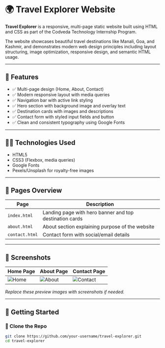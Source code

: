 # 🌍 Travel Explorer Website

**Travel Explorer** is a responsive, multi-page static website built using HTML and CSS as part of the Codveda Technology Internship Program.

The website showcases beautiful travel destinations like Manali, Goa, and Kashmir, and demonstrates modern web design principles including layout structuring, image optimization, responsive design, and semantic HTML usage.

---

## 📌 Features

- ✅ Multi-page design (Home, About, Contact)
- ✅ Modern responsive layout with media queries
- ✅ Navigation bar with active link styling
- ✅ Hero section with background image and overlay text
- ✅ Destination cards with images and descriptions
- ✅ Contact form with styled input fields and button
- ✅ Clean and consistent typography using Google Fonts

---

## 🧑‍💻 Technologies Used

- HTML5
- CSS3 (Flexbox, media queries)
- Google Fonts
- Pexels/Unsplash for royalty-free images

---

## 📁 Pages Overview

| Page | Description |
|------|-------------|
| `index.html` | Landing page with hero banner and top destination cards |
| `about.html` | About section explaining purpose of the website |
| `contact.html` | Contact form with social/email details |

---

## 📸 Screenshots

| Home Page | About Page | Contact Page |
|-----------|------------|--------------|
| ![Home](./images/home-preview.jpg) | ![About](./images/about-preview.jpg) | ![Contact](./images/contact-preview.jpg) |

*Replace these preview images with screenshots if needed.*

---

## 🚀 Getting Started

### 📂 Clone the Repo
```bash
git clone https://github.com/your-username/travel-explorer.git
cd travel-explorer
